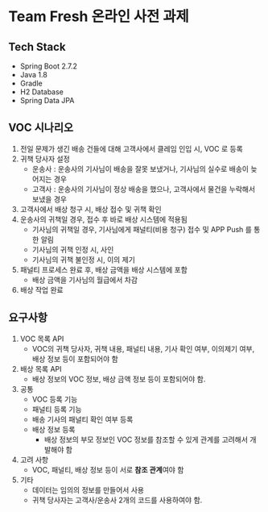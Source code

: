 # Team Fresh 온라인 사전 과제

## Tech Stack
- Spring Boot 2.7.2
- Java 1.8
- Gradle
- H2 Database
- Spring Data JPA

## VOC 시나리오
1. 전일 문제가 생긴 배송 건들에 대해 고객사에서 클레임 인입 시, VOC 로 등록
2. 귀책 당사자 설정
   - 운송사 : 운송사의 기사님이 배송을 잘못 보냈거나, 기사님의 실수로 배송이 늦어지는 경우
   - 고객사 : 운송사의 기사님이 정상 배송을 했으나, 고객사에서 물건을 누락해서 보냈을 경우
3. 고객사에서 배상 청구 시, 배상 접수 및 귀책 확인
4. 운송사의 귀책일 경우, 접수 후 바로 배상 시스템에 적용됨
   - 기사님의 귀책일 경우, 기사님에게 패널티(비용 청구) 접수 및 APP Push 를 통한 알림
   - 기사님의 귀책 인정 시, 사인
   - 기사님의 귀책 불인정 시, 이의 제기
5. 패널티 프로세스 완료 후, 배상 금액을 배상 시스템에 포함
   - 배상 금액을 기사님의 월급에서 차감
6. 배상 작업 완료

## 요구사항
1. VOC 목록 API
   - VOC의 귀책 당사자, 귀책 내용, 패널티 내용, 기사 확인 여부, 이의제기 여부, 배상 정보 등이 포함되어야 함
2. 배상 목록 API
   - 배상 정보의 VOC 정보, 배상 금액 정보 등이 포함되어야 함.
3. 공통
   - VOC 등록 기능
   - 패널티 등록 기능
   - 배송 기사의 패널티 확인 여부 등록
   - 배상 정보 등록
     - 배상 정보의 부모 정보인 VOC 정보를 참조할 수 있게 관계를 고려해서 개발해야 함
4. 고려 사항
   - VOC, 패널티, 배상 정보 등이 서로 **참조 관계**여야 함
5. 기타
   - 데이터는 임의의 정보를 만들어서 사용
   - 귀책 당사자는 고객사/운송사 2개의 코드를 사용하여야 함.


